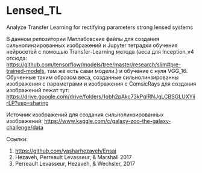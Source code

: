 # Lensed_TL
Analyze Transfer Learning for rectifying parameters strong lensed systems

В данном репозитории Матлабовские файлы для создания сильнолинзированных изображений и Jupyter тетрадки обучения нейросетей с помощью Transfer-Learning метода (веса для Inception_v4 отсюда:  https://github.com/tensorflow/models/tree/master/research/slim#pre-trained-models, там же есть сами модели.) и обучение с нуля VGG_16. 
Обученные таким образом веса, созданные сильнолинзированны изображения с параметрами и изображения с ComsicRays для создания изображений лежат тут: https://drive.google.com/drive/folders/1obh2pAkc73kPgIRNJgLCBSGLUXYiirLP?usp=sharing

Источник изображений для создания сильнолинзированных изображений: https://www.kaggle.com/c/galaxy-zoo-the-galaxy-challenge/data

Ссылки:
1. https://github.com/yasharhezaveh/Ensai
2. Hezaveh, Perreault Levasseur, & Marshall 2017
3. Perreault Levasseur, Hezaveh, & Wechsler, 2017
